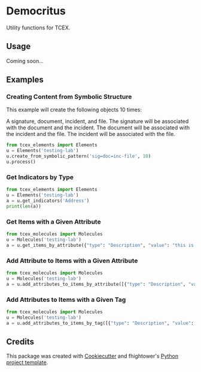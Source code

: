 # Democritus

Utility functions for TCEX.

## Usage

Coming soon...

## Examples

### Creating Content from Symbolic Structure

This example will create the following objects 10 times:

A signature, document, incident, and file. The signature will be associated with the document and the incident. The document will be associated with the incident and the file. The incident will be associated with the file.

```python
from tcex_elements import Elements
u = Elements('testing-lab')
u.create_from_symbolic_pattern('sig=doc=inc-file', 10)
u.process()
```

### Get Indicators by Type

```python
from tcex_elements import Elements
u = Elements('testing-lab')
a = u.get_indicators('Address')
print(len(a))
```

### Get Items with a Given Attribute

```python
from tcex_molecules import Molecules
u = Molecules('testing-lab')
a = u.get_items_by_attribute({"type": "Description", "value": "this is just a test"}, 'Address')
```

### Add Attribute to Items with a Given Attribute

```python
from tcex_molecules import Molecules
u = Molecules('testing-lab')
a = u.add_attributes_to_items_by_attribute([{"type": "Description", "value": "New attribute"}], 'Address', {"type": "Description", "value": "this is just a test"})
```

### Add Attributes to Items with a Given Tag

```python
from tcex_molecules import Molecules
u = Molecules('testing-lab')
a = u.add_attributes_to_items_by_tag([{"type": "Description", "value": "this is just a test"}], 'Address', 'Test Tag')
```

## Credits

This package was created with [Cookiecutter](https://github.com/audreyr/cookiecutter) and fhightower's [Python project template](https://github.com/fhightower-templates/python-project-template).
